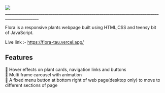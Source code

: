 <img src="https://res.cloudinary.com/djix6uusx/image/upload/v1643070091/flora-logo_fhfh1a.png"/>
_______________________________________________________________________________________________
<br/>

 Flora is a responsive plants webpage built using HTML,CSS and teensy bit of JavaScript.
 
 Live link :- https://flora-tau.vercel.app/
 
 ## Features
 :seedling: Hover effects on plant cards, navigation links and buttons <br/>
 :seedling: Multi frame carousel with animation <br/>
 :seedling: A fixed menu button at bottom right of web page(desktop only) to move to different sections of page <br/>
